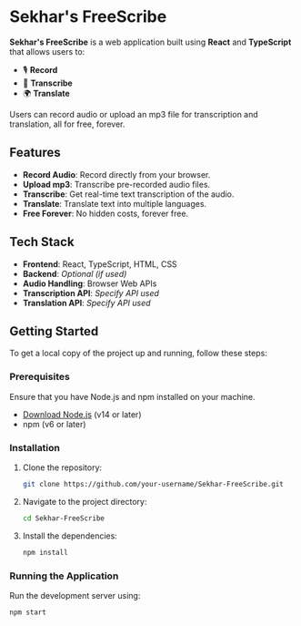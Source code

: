 # Sekhar's FreeScribe

**Sekhar's FreeScribe** is a web application built using **React** and **TypeScript** that allows users to:

- 🎙 **Record**
- 📝 **Transcribe**
- 🌍 **Translate**

Users can record audio or upload an mp3 file for transcription and translation, all for free, forever.

## Features

- **Record Audio**: Record directly from your browser.
- **Upload mp3**: Transcribe pre-recorded audio files.
- **Transcribe**: Get real-time text transcription of the audio.
- **Translate**: Translate text into multiple languages.
- **Free Forever**: No hidden costs, forever free.

## Tech Stack

- **Frontend**: React, TypeScript, HTML, CSS
- **Backend**: _Optional (if used)_
- **Audio Handling**: Browser Web APIs
- **Transcription API**: _Specify API used_
- **Translation API**: _Specify API used_

## Getting Started

To get a local copy of the project up and running, follow these steps:

### Prerequisites

Ensure that you have Node.js and npm installed on your machine.

- [Download Node.js](https://nodejs.org/) (v14 or later)
- npm (v6 or later)

### Installation

1. Clone the repository:
    ```bash
    git clone https://github.com/your-username/Sekhar-FreeScribe.git
    ```

2. Navigate to the project directory:
    ```bash
    cd Sekhar-FreeScribe
    ```

3. Install the dependencies:
    ```bash
    npm install
    ```

### Running the Application

Run the development server using:

```bash
npm start
